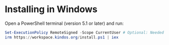 # Installing in Windows

Open a PowerShell terminal (version 5.1 or later) and run:
```powershell
Set-ExecutionPolicy RemoteSigned -Scope CurrentUser # Optional: Needed to run a remote script the first time
irm https://workspace.kindos.org/install.ps1 | iex
```